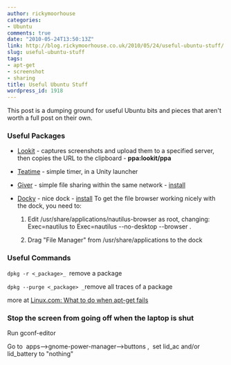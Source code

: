 ```yaml
---
author: rickymoorhouse
categories:
- Ubuntu
comments: true
date: "2010-05-24T13:50:13Z"
link: http://blog.rickymoorhouse.co.uk/2010/05/24/useful-ubuntu-stuff/
slug: useful-ubuntu-stuff
tags:
- apt-get
- screenshot
- sharing
title: Useful Ubuntu Stuff
wordpress_id: 1918
---
```


This post is a dumping ground for useful Ubuntu bits and pieces that aren't worth a full post on their own.


### Useful Packages





	
  * [Lookit](https://launchpad.net/lookit) - captures screenshots and upload them to a specified server, then copies the URL to the clipboard - **ppa:lookit/ppa**

	
  * [Teatime](http://www.rojtberg.net/419/intruducing-teatime/) - simple timer, in a Unity launcher

	
  * [Giver](http://code.google.com/p/giver/) - simple file sharing within the same network - [install](giver)

	
  * [Docky](http://do.davebsd.com/wiki/Docky) - nice dock - [install](docky)
To get the file browser working nicely with the dock, you need to:

	
    1. Edit /usr/share/applications/nautilus-browser as root, changing:
Exec=nautilus to Exec=nautilus --no-desktop --browser .

	
    2. Drag "File Manager" from /usr/share/applications to the dock







### Useful Commands


`dpkg -r <_package>_ `remove a package

`dpkg --purge <_package> _`remove all traces of a package

more at [Linux.com: What to do when apt-get fails](http://www.linux.com/archive/feed/48910)


### Stop the screen from going off when the laptop is shut


Run gconf-editor

Go to  apps-->gnome-power-manager-->buttons ,  set lid_ac and/or lid_battery to "nothing"
